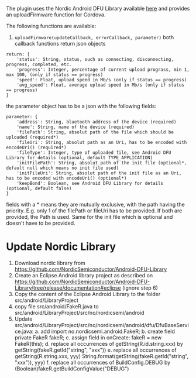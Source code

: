 The plugin uses the Nordic Android DFU Library available [here](https://github.com/NordicSemiconductor/Android-DFU-Library) and provides an uploadFirmware function for Cordova.

The following functions are available:

1. `uploadFirmware(updateCallback, errorCallback, parameter)`
both callback functions return json objects
```
return: {
	'status': String, status, such as connecting, disconnecting, progress, completed, etc.
	'progress': Integer, percentage of current upload prograss, min 1, max 100, (only if status == progress)
	'speed': Float, upload speed in Mb/s (only if status == progress)
	'avg_speed': Float, average upload speed in Mb/s (only if status == progress)
}
```
the parameter object has to be a json with the following fields:
```
parameter: {
	'address': String, bluetooth address of the device (required)
	'name': String, name of the device (required)
	'filePath': String, absolut path of the file which should be uploaded (required*)
	'fileUri': String, absolut path as an Uri, has to be encoded with encodeUri() (required*)
	'fileType': Integer, type of uploaded file, see Android DFU Library for details (optional, default TYPE_APPLICATION)
	'initFilePath': String, absolut path of the init file (optional*, default null which means no init file used)
	'initFileUri': String, absolut path of the init file as an Uri, has to be encoded with encodeUri() (optional*)
	'keepBond': Boolean, see Android DFU Library for details (optional, default false)
}
```
fields with a * means they are mutually exclusive, with the path having the priority. E.g. only 1 of the filePath or fileUri
has to be provided. If both are provided, the Path is used.
Same for the init file which is optional and doesn't have to be provided.

# Update Nordic Library
1. Download nordic library from https://github.com/NordicSemiconductor/Android-DFU-Library
2. Create an Eclipse Android library project as described on https://github.com/NordicSemiconductor/Android-DFU-Library/tree/release/documentation#eclipse (ignore step 6)
3. Copy the content of the Eclipse Android Library to the folder src/android/LibraryProject
4. copy file src/android/FakeR.java to src/android/LibraryProject/src/no/nordicsemi/android
5. Update src/android/LibraryProject/src/no/nordicsemi/android/dfu/DfuBaseService.java:
	a. add import no.nordicsemi.android.FakeR;
	b. create field
		private FakeR fakeR;
	c. assign field in onCreate:
		fakeR = new FakeR(this);
	d. replace all occurrences of getString(R.id.string.xxx) by
		getString(fakeR.getId("string", "xxx"))
	e. replace all occurrences of getString(R.string.xxx, yyy)
		String.format(getString(fakeR.getId("string", "xxx")), yyy)
	f. replace all occurrences of BuildConfig.DEBUG by
		(Boolean)fakeR.getBuildConfigValue("DEBUG")
